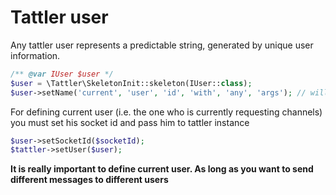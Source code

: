 # Tattler user

Any tattler user represents a predictable string, generated by unique user information.

```php
/** @var IUser $user */
$user = \Tattler\SkeletonInit::skeleton(IUser::class);
$user->setName('current', 'user', 'id', 'with', 'any', 'args'); // will generate 'e3cf9be7-e6f6-5591-a637-3f947832aaa3'
```

For defining current user (i.e. the one who is currently requesting channels) you must set his socket id and 
pass him to tattler instance
```php
$user->setSocketId($socketId);
$tattler->setUser($user);
```

**It is really important to define current user. As long as you want to send different messages to different users**
